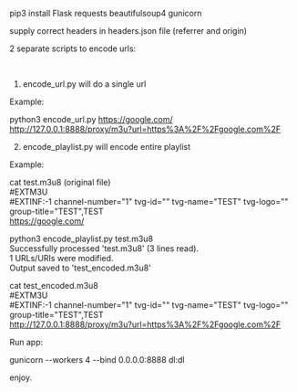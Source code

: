 pip3 install Flask requests beautifulsoup4 gunicorn

supply correct headers in headers.json file (referrer and origin)

2 separate scripts to encode urls:

<br>

1. encode_url.py will do a single url

Example:

python3 encode_url.py https://google.com/  
http://127.0.0.1:8888/proxy/m3u?url=https%3A%2F%2Fgoogle.com%2F

2. encode_playlist.py will encode entire playlist

Example:

cat test.m3u8 (original file)  
#EXTM3U  
#EXTINF:-1 channel-number="1" tvg-id="" tvg-name="TEST" tvg-logo="" group-title="TEST",TEST  
https://google.com/

python3 encode_playlist.py test.m3u8  
Successfully processed 'test.m3u8' (3 lines read).  
1 URLs/URIs were modified.  
Output saved to 'test_encoded.m3u8'  

cat test_encoded.m3u8  
#EXTM3U  
#EXTINF:-1 channel-number="1" tvg-id="" tvg-name="TEST" tvg-logo="" group-title="TEST",TEST  
http://127.0.0.1:8888/proxy/m3u?url=https%3A%2F%2Fgoogle.com%2F  

Run app:

gunicorn --workers 4 --bind 0.0.0.0:8888 dl:dl

enjoy.
